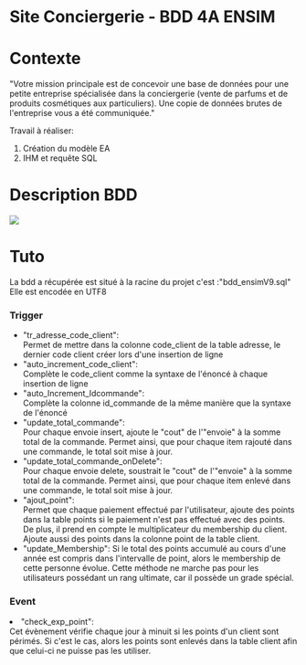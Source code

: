 # Site Conciergerie - BDD 4A ENSIM

<h1>Contexte</h1>

"Votre mission principale est de concevoir une base de données pour une petite entreprise spécialisée dans la conciergerie (vente de parfums et de produits cosmétiques aux particuliers).
Une copie de données brutes de l'entreprise vous a été communiquée."

Travail à réaliser:
<ol>
<li>Création du modèle EA</li>
<li>IHM et requête SQL</li>
</ol>

<h1>Description BDD</h1>
<img src="https://user-images.githubusercontent.com/87482855/214006386-e071a494-328f-4176-98c0-96917c8b2b14.png"/>
<h1>Tuto</h1>
La bdd a récupérée est situé à la racine du projet c'est :"bdd_ensimV9.sql"
Elle est encodée en UTF8
<h3>Trigger</h3>

<ul>
<li>"tr_adresse_code_client":
</li>
Permet de mettre dans la colonne code_client de la table adresse, le dernier code client créer lors d'une insertion de ligne
<br>
<li>"auto_increment_code_client":
</li>
Complète le code_client comme la syntaxe de l'énoncé à chaque insertion de ligne
<br>
<li>"auto_Increment_Idcommande":
</li>
Complète la colonne id_commande de la même manière que la syntaxe de l'énoncé <br>
<li>"update_total_commande":
</li>
Pour chaque envoie insert, ajoute le "cout" de l'"envoie" à la somme total de la commande.
Permet ainsi, que pour chaque item rajouté dans une commande, le total soit mise  à jour. <br>

<li>"update_total_commande_onDelete": 
</li>
Pour chaque envoie delete, soustrait le "cout" de l'"envoie" à la somme total de la commande.
Permet ainsi, que pour chaque item enlevé dans une commande, le total soit mise à jour.<br>

<li>"ajout_point":
</li>
Permet que chaque paiement effectué par l'utilisateur, ajoute des points dans la table points si le paiement n'est pas effectué avec des points. De plus, il prend en compte le multiplicateur du membership du client. Ajoute aussi des points dans la colonne point de la table client. <br>

<li>"update_Membership":
Si le total des points accumulé au cours d'une année est compris dans l'intervalle de point, alors le membership de cette personne évolue.
Cette méthode ne marche pas pour les utilisateurs possédant un rang ultimate, car il possède un grade spécial. <br>

</li>

</ul>
<h3>Event</h3>

<li>"check_exp_point":
</li>
Cet évènement vérifie chaque jour à minuit si les points d'un client sont périmés. Si c'est le cas, alors les points sont enlevés dans la table client afin que celui-ci ne puisse pas les utiliser.

